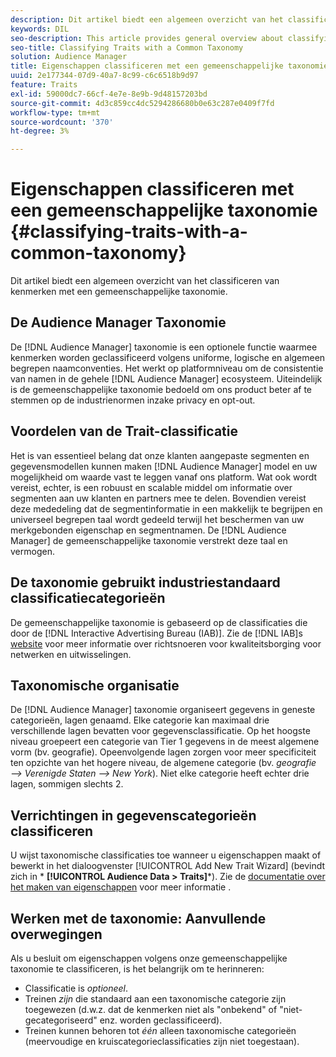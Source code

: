 ```yaml
---
description: Dit artikel biedt een algemeen overzicht van het classificeren van kenmerken met een gemeenschappelijke taxonomie.
keywords: DIL
seo-description: This article provides general overview about classifying traits with a common taxonomy.
seo-title: Classifying Traits with a Common Taxonomy
solution: Audience Manager
title: Eigenschappen classificeren met een gemeenschappelijke taxonomie
uuid: 2e177344-07d9-40a7-8c99-c6c6518b9d97
feature: Traits
exl-id: 59000dc7-66cf-4e7e-8e9b-9d48157203bd
source-git-commit: 4d3c859cc4dc5294286680b0e63c287e0409f7fd
workflow-type: tm+mt
source-wordcount: '370'
ht-degree: 3%

---
```


# Eigenschappen classificeren met een gemeenschappelijke taxonomie {#classifying-traits-with-a-common-taxonomy}

Dit artikel biedt een algemeen overzicht van het classificeren van kenmerken met een gemeenschappelijke taxonomie.

## De Audience Manager Taxonomie

<!-- c_common_taxonomy_about.xml -->

De [!DNL Audience Manager] taxonomie is een optionele functie waarmee kenmerken worden geclassificeerd volgens uniforme, logische en algemeen begrepen naamconventies. Het werkt op platformniveau om de consistentie van namen in de gehele [!DNL Audience Manager] ecosysteem. Uiteindelijk is de gemeenschappelijke taxonomie bedoeld om ons product beter af te stemmen op de industrienormen inzake privacy en opt-out.

## Voordelen van de Trait-classificatie

Het is van essentieel belang dat onze klanten aangepaste segmenten en gegevensmodellen kunnen maken [!DNL Audience Manager] model en uw mogelijkheid om waarde vast te leggen vanaf ons platform. Wat ook wordt vereist, echter, is een robuust en scalable middel om informatie over segmenten aan uw klanten en partners mee te delen. Bovendien vereist deze mededeling dat de segmentinformatie in een makkelijk te begrijpen en universeel begrepen taal wordt gedeeld terwijl het beschermen van uw merkgebonden eigenschap en segmentnamen. De [!DNL Audience Manager] de gemeenschappelijke taxonomie verstrekt deze taal en vermogen.

## De taxonomie gebruikt industriestandaard classificatiecategorieën

De gemeenschappelijke taxonomie is gebaseerd op de classificaties die door de [!DNL Interactive Advertising Bureau (IAB)]. Zie de [!DNL IAB]s [website](https://www.iab.net/iab_products_and_industry_services/508676/ne_guidelines) voor meer informatie over richtsnoeren voor kwaliteitsborging voor netwerken en uitwisselingen.

## Taxonomische organisatie

De [!DNL Audience Manager] taxonomie organiseert gegevens in geneste categorieën, lagen genaamd. Elke categorie kan maximaal drie verschillende lagen bevatten voor gegevensclassificatie. Op het hoogste niveau groepeert een categorie van Tier 1 gegevens in de meest algemene vorm (bv. geografie). Opeenvolgende lagen zorgen voor meer specificiteit ten opzichte van het hogere niveau, de algemene categorie (bv. *geografie —> Verenigde Staten —> New York*). Niet elke categorie heeft echter drie lagen, sommigen slechts 2.

## Verrichtingen in gegevenscategorieën classificeren

U wijst taxonomische classificaties toe wanneer u eigenschappen maakt of bewerkt in het dialoogvenster [!UICONTROL Add New Trait Wizard] (bevindt zich in * **[!UICONTROL Audience Data > Traits]***). Zie de [documentatie over het maken van eigenschappen](../../features/traits/create-onboarded-rule-based-traits.md) voor meer informatie .

## Werken met de taxonomie: Aanvullende overwegingen

Als u besluit om eigenschappen volgens onze gemeenschappelijke taxonomie te classificeren, is het belangrijk om te herinneren:

* Classificatie is *optioneel*.
* Treinen *zijn* die standaard aan een taxonomische categorie zijn toegewezen (d.w.z. dat de kenmerken niet als &quot;onbekend&quot; of &quot;niet-gecategoriseerd&quot; enz. worden geclassificeerd).
* Treinen kunnen behoren tot *één* alleen taxonomische categorieën (meervoudige en kruiscategorieclassificaties zijn niet toegestaan).
